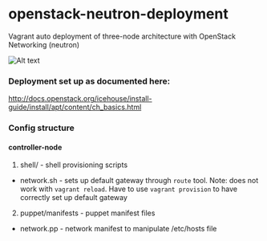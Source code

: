 openstack-neutron-deployment
============================

Vagrant auto deployment of three-node architecture with OpenStack Networking (neutron)

![Alt text](http://docs.openstack.org/icehouse/install-guide/install/apt/content/figures/1/figures/installguide_arch-neutron.png "Openstack three-node architecture with Neutron networking")

### Deployment set up as documented here:
http://docs.openstack.org/icehouse/install-guide/install/apt/content/ch_basics.html

### Config structure

#### controller-node
1. shell/ - shell provisioning scripts
  * network.sh - sets up default gateway through `route` tool. Note: does not work with `vagrant reload`. Have to use `vagrant provision` to have correctly set up default gateway 
2. puppet/manifests - puppet manifest files
  * network.pp - network manifest to manipulate /etc/hosts file
